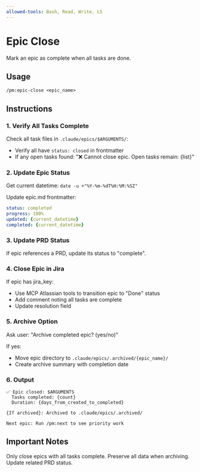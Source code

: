 ```yaml
---
allowed-tools: Bash, Read, Write, LS
---
```


# Epic Close

Mark an epic as complete when all tasks are done.

## Usage
```
/pm:epic-close <epic_name>
```

## Instructions

### 1. Verify All Tasks Complete

Check all task files in `.claude/epics/$ARGUMENTS/`:
- Verify all have `status: closed` in frontmatter
- If any open tasks found: "❌ Cannot close epic. Open tasks remain: {list}"

### 2. Update Epic Status

Get current datetime: `date -u +"%Y-%m-%dT%H:%M:%SZ"`

Update epic.md frontmatter:
```yaml
status: completed
progress: 100%
updated: {current_datetime}
completed: {current_datetime}
```

### 3. Update PRD Status

If epic references a PRD, update its status to "complete".

### 4. Close Epic in Jira

If epic has jira_key:
- Use MCP Atlassian tools to transition epic to "Done" status
- Add comment noting all tasks are complete
- Update resolution field

### 5. Archive Option

Ask user: "Archive completed epic? (yes/no)"

If yes:
- Move epic directory to `.claude/epics/.archived/{epic_name}/`
- Create archive summary with completion date

### 6. Output

```
✅ Epic closed: $ARGUMENTS
  Tasks completed: {count}
  Duration: {days_from_created_to_completed}
  
{If archived}: Archived to .claude/epics/.archived/

Next epic: Run /pm:next to see priority work
```

## Important Notes

Only close epics with all tasks complete.
Preserve all data when archiving.
Update related PRD status.